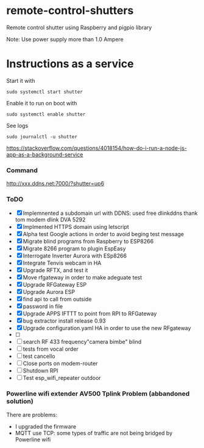# remote-control-shutters
Remote control shutter using Raspberry and pigpio library

Note: Use power supply more than 1.0 Ampere

# Instructions as a service

Start it with

    sudo systemctl start shutter

Enable it to run on boot with

    sudo systemctl enable shutter

See logs

    sudo journalctl -u shutter

https://stackoverflow.com/questions/4018154/how-do-i-run-a-node-js-app-as-a-background-service

### Command
http://xxx.ddns.net:7000/?shutter=up6


### ToDO
- [x] Implemnented a subdomain url with DDNS: used free dlinkddns thank tom modem dlink DVA 5292  
- [x] Implmented HTTPS domain using letscript
- [x] Alpha test Google actions in order to avoid beging test message 
- [x] Migrate blind programs from Raspberry to ESP8266
- [x] Migrate 8266 program to plugin EspEasy
- [x] Interrogate Inverter Aurora with ESp8266
- [X] Integrate Tenvis webcam in HA
- [X] Upgrade RFTX, and test it
- [X] Move rfgateway in order to make adeguate test
- [X] Upgrade RFGateway ESP
- [x] Upgrade Aurora ESP
- [x] find api to call from outside
- [x] password in file
- [x] Upgrade APPS IFTTT to point from RPI to RFGateway
- [X] bug extractor install release 0.93
- [X] Upgrade configuration.yaml HA in order to use the new RFgateway
- [ ]
- [ ] search RF 433 frequency"camera bimbe" blind
- [ ] tests from vocal order
- [ ] test cancello
- [ ] Close ports on modem-router
- [ ] Shutdown RPI
- [ ] Test esp_wifi_repeater outdoor

### Powerline wifi extender AV500 Tplink Problem (abbandoned solution)
There are problems:
- I upgraded the firmware
- MQTT use TCP: some types of traffic are not being bridged by Powerline wifi
